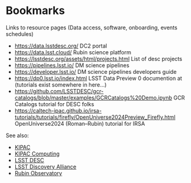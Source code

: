 # Bookmarks

Links to resource pages (Data access, software, onboarding, events schedules)
- https://data.lsstdesc.org/  DC2 portal
- https://data.lsst.cloud/ Rubin science platform
- https://lsstdesc.org/assets/html/projects.html List of desc projects
- https://pipelines.lsst.io/ DM science pipelines
- https://developer.lsst.io/ DM science pipelines developers guide
- https://dp0.lsst.io/index.html LSST Data Preview 0 documention at (tutorials exist somewhere in here…)
- https://github.com/LSSTDESC/gcr-catalogs/blob/master/examples/GCRCatalogs%20Demo.ipynb GCR Catalogs tutorial for DESC folks
- https://caltech-ipac.github.io/irsa-tutorials/tutorials/firefly/OpenUniverse2024Preview_Firefly.html OpenUniverse2024 (Roman–Rubin) tutorial for IRSA


See also:
- [KIPAC](https://kipac.stanford.edu/)
- [KIPAC Computing](https://kipac.github.io/computing/)
- [LSST DESC](https://lsstdesc.org/)
- [LSST Discovery Alliance](https://lsstdiscoveryalliance.org/)
- [Rubin Observatory](https://rubinobservatory.org/)
